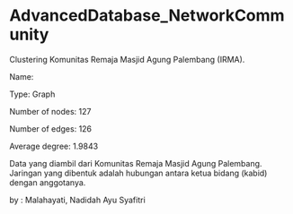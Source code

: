 # AdvancedDatabase_NetworkCommunity
Clustering Komunitas Remaja Masjid Agung Palembang (IRMA).


Name:

Type: Graph

Number of nodes: 127

Number of edges: 126

Average degree:   1.9843


Data yang diambil dari Komunitas Remaja Masjid Agung Palembang. Jaringan yang dibentuk adalah hubungan antara ketua bidang (kabid) dengan anggotanya.

by : Malahayati, Nadidah Ayu Syafitri
